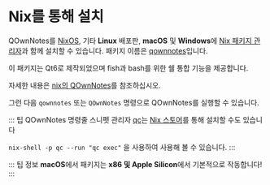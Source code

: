 # Nix를 통해 설치

QOwnNotes를 [NixOS](https://nixos.org/), 기타 **Linux** 배포판, **macOS** 및 **Windows**에 [Nix 패키지 관리자](https://nixos.org/download/)과 함께 설치할 수 있습니다. 패키지 이름은 [qownnotes](https://search.nixos.org/packages?channel=unstable&show=qownnotes)입니다.

이 패키지는 Qt6로 제작되었으며 fish과 bash를 위한 쉘 통합 기능을 제공합니다.

자세한 내용은 [nix의 QOwnNotes](https://search.nixos.org/packages?channel=unstable&show=qownnotes)를 참조하십시오.

그런 다음 `qownnotes` 또는 `QOwnNotes` 명령으로 QOwnNotes를 실행할 수 있습니다.

::: 팁
QOwnNotes 명령줄 스니펫 관리자 [qc](https://github.com/qownnotes/qc)는 [Nix 스토어](https://search.nixos.org/packages?channel=unstable&show=qc)를 통해 설치할 수도 있습니다

`nix-shell -p qc --run "qc exec"` 을 사용하여 사용해 볼 수 있습니다.
:::

::: 팁 정보
**macOS**에서 패키지는 **x86 및 Apple Silicon**에서 기본적으로 작동합니다!
:::
